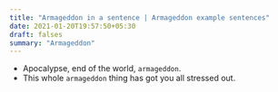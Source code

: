```yaml
---
title: "Armageddon in a sentence | Armageddon example sentences"
date: 2021-01-20T19:57:50+05:30
draft: falses
summary: "Armageddon"
---
```

- Apocalypse, end of the world, `armageddon`.
- This whole `armageddon` thing has got you all stressed out.
                 
